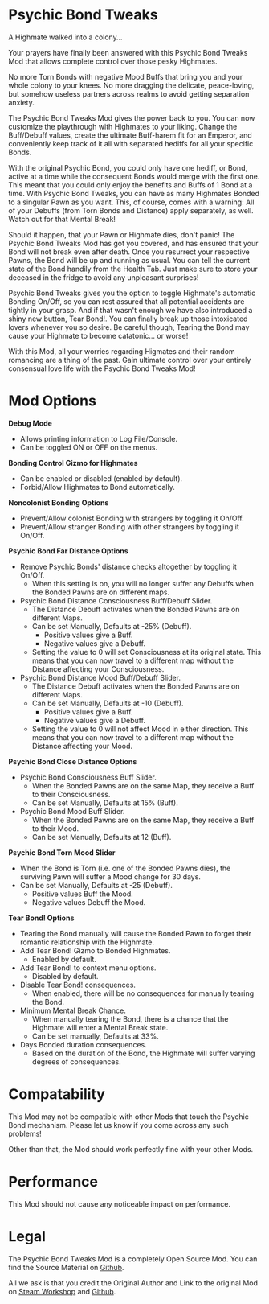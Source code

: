 # Psychic Bond Tweaks
A Highmate walked into a colony… 

Your prayers have finally been answered with this Psychic Bond Tweaks Mod that allows complete control over those pesky Highmates. 

No more Torn Bonds with negative Mood Buffs that bring you and your whole colony to your knees. No more dragging the delicate, peace-loving, but somehow useless partners across realms to avoid getting separation anxiety.

The Psychic Bond Tweaks Mod gives the power back to you. You can now customize the playthrough with Highmates to your liking. Change the Buff/Debuff values, create the ultimate Buff-harem fit for an Emperor, and conveniently keep track of it all with separated hediffs for all your specific Bonds.

With the original Psychic Bond, you could only have one hediff, or Bond, active at a time while the consequent Bonds would merge with the first one. This meant that you could only enjoy the benefits and Buffs of 1 Bond at a time. With Psychic Bond Tweaks, you can have as many Highmates Bonded to a singular Pawn as you want. This, of course, comes with a warning: All of your Debuffs (from Torn Bonds and Distance) apply separately, as well. Watch out for that Mental Break!

Should it happen, that your Pawn or Highmate dies, don't panic! The Psychic Bond Tweaks Mod has got you covered, and has ensured that your Bond will not break even after death. Once you resurrect your respective Pawns, the Bond will be up and running as usual. You can tell the current state of the Bond handily from the Health Tab. Just make sure to store your deceased in the fridge to avoid any unpleasant surprises!

Psychic Bond Tweaks gives you the option to toggle Highmate's automatic Bonding On/Off, so you can rest assured that all potential accidents are tightly in your grasp. And if that wasn't enough we have also introduced a shiny new button, Tear Bond!. You can finally break up those intoxicated lovers whenever you so desire. Be careful though, Tearing the Bond may cause your Highmate to become catatonic… or worse!

With this Mod, all your worries regarding Higmates and their random romancing are a thing of the past. Gain ultimate control over your entirely consensual love life with the Psychic Bond Tweaks Mod!

# Mod Options
**Debug Mode**
- Allows printing information to Log File/Console.
- Can be toggled ON or OFF on the menus.

**Bonding Control Gizmo for Highmates**
- Can be enabled or disabled (enabled by default).
- Forbid/Allow Highmates to Bond automatically.

**Noncolonist Bonding Options**
- Prevent/Allow colonist Bonding with strangers by toggling it On/Off.
- Prevent/Allow stranger Bonding with other strangers by toggling it On/Off.

**Psychic Bond Far Distance Options**
- Remove Psychic Bonds' distance checks altogether by toggling it On/Off.
	- When this setting is on, you will no longer suffer any Debuffs when the Bonded Pawns are on different maps.
- Psychic Bond Distance Consciousness Buff/Debuff Slider.
	- The Distance Debuff activates when the Bonded Pawns are on different Maps.
	- Can be set Manually, Defaults at -25% (Debuff).
		- Positive values give a Buff.
		- Negative values give a Debuff.
	- Setting the value to 0 will set Consciousness at its original state. This means that you can now travel to a different map without the Distance affecting your Consciousness.
- Psychic Bond Distance Mood Buff/Debuff Slider.
	- The Distance Debuff activates when the Bonded Pawns are on different Maps.
	- Can be set Manually, Defaults at -10 (Debuff).
		- Positive values give a Buff.
		- Negative values give a Debuff.
	- Setting the value to 0 will not affect Mood in either direction. This means that you can now travel to a different map without the Distance affecting your Mood.

**Psychic Bond Close Distance Options**
- Psychic Bond Consciousness Buff Slider.
	- When the Bonded Pawns are on the same Map, they receive a Buff to their Consciousness.
	- Can be set Manually, Defaults at 15% (Buff).
- Psychic Bond Mood Buff Slider.
	- When the Bonded Pawns are on the same Map, they receive a Buff to their Mood.
	- Can be set Manually, Defaults at 12 (Buff).

**Psychic Bond Torn Mood Slider**
- When the Bond is Torn (i.e. one of the Bonded Pawns dies), the surviving Pawn will suffer a Mood change for 30 days.
- Can be set Manually, Defaults at -25 (Debuff).
	- Positive values Buff the Mood.
	- Negative values Debuff the Mood.

**Tear Bond! Options**
- Tearing the Bond manually will cause the Bonded Pawn to forget their romantic relationship with the Highmate.
- Add Tear Bond! Gizmo to Bonded Highmates.
	- Enabled by default.
- Add Tear Bond! to context menu options.
	- Disabled by default.
- Disable Tear Bond! consequences.
	- When enabled, there will be no consequences for manually tearing the Bond.
- Minimum Mental Break Chance.
	- When manually tearing the Bond, there is a chance that the Highmate will enter a Mental Break state.
	- Can be set manually, Defaults at 33%.
- Days Bonded duration consequences.
	- Based on the duration of the Bond, the Highmate will suffer varying degrees of consequences.

# Compatability
This Mod may not be compatible with other Mods that touch the Psychic Bond mechanism. Please let us know if you come across any such problems!

Other than that, the Mod should work perfectly fine with your other Mods.

# Performance
This Mod should not cause any noticeable impact on performance.

# Legal
The Psychic Bond Tweaks Mod is a completely Open Source Mod. You can find the Source Material on [Github](https://github.com/yowave/PsychicBondTweaks).

All we ask is that you credit the Original Author and Link to the original Mod on [Steam Workshop](https://steamcommunity.com/sharedfiles/filedetails/?id=3113691710) and [Github](https://github.com/yowave/PsychicBondTweaks).
